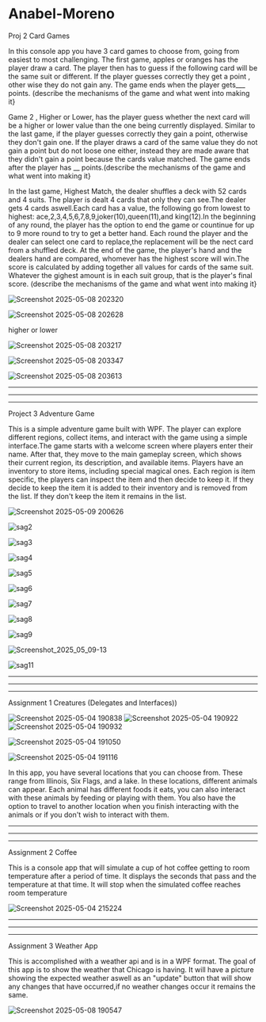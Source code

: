 # Anabel-Moreno

Proj 2
Card Games

 In this console app you have 3 card games to choose from, going from easiest to most challenging. The first game, apples or oranges has the player draw a card. The player then has to guess if the following card will be the same suit or different. If the player guesses correctly they get a point , other wise they do not gain any. The game ends when the player gets___ points.
(describe the mechanisms of the game and what went into making it}

  Game 2 , Higher or Lower, has the player guess whether the next card will be a higher or lower value than the one being currently displayed. Similar to the last game, if the player guesses correctly they gain a point, otherwise they don't gain one. If the player draws a card of the same value they do not gain a point but do not loose one either, instead they are made aware that they didn't gain a point because the cards value matched. The game ends after the player has __ points.(describe the mechanisms of the game and what went into making it}


  In the last game, Highest Match, the dealer shuffles a deck with 52 cards and 4 suits. The player is dealt 4 cards that only they can see.The dealer gets 4 cards aswell.Each  card has a value, the following go from lowest to highest: ace,2,3,4,5,6,7,8,9,joker(10),queen(11),and king(12).In the beginning of any round, the player has the option to end the game or countinue for up to 9 more round to try to get a better hand. Each round the player and the dealer can select one card to replace,the replacement will be the nect card from a shuffled deck. At the end of the game, the player's hand and the dealers hand are compared, whomever has the highest score will win.The score is calculated by adding together all values for cards of the same suit. Whatever the gighest amount is in each suit group, that is the player's final score.
(describe the mechanisms of the game and what went into making it}


![Screenshot 2025-05-08 202320](https://github.com/user-attachments/assets/459562ac-8e9c-461d-a892-7a894da36196)

![Screenshot 2025-05-08 202628](https://github.com/user-attachments/assets/5cd54196-6a33-4b13-a9be-364b60c98eed)

higher or lower

![Screenshot 2025-05-08 203217](https://github.com/user-attachments/assets/c785c391-159e-430a-bc25-d885043b66c5)

![Screenshot 2025-05-08 203347](https://github.com/user-attachments/assets/f3291064-0e94-469d-b1bc-02643293d530)

![Screenshot 2025-05-08 203613](https://github.com/user-attachments/assets/86da8245-9e0e-473b-9666-2b33e8003d49)




 

*******************************************************************************************************************************************************************************************************************
*******************************************************************************************************************************************************************************************************************
*******************************************************************************************************************************************************************************************************************

Project 3
Adventure Game

This is a simple adventure game built with WPF. The player can explore different regions, collect items, and interact with the game using a simple interface.The game starts with a welcome screen where players enter their name. After that, they move to the main gameplay screen, which shows their current region, its description, and available items. Players have an inventory to store items, including special magical ones. Each region is item specific, the players can inspect the item and then decide to keep it. If they decide to keep the item it is added to their inventory and is removed from the list. If they don't keep the item it remains in the list.

![Screenshot 2025-05-09 200626](https://github.com/user-attachments/assets/ef80faad-2dd5-4b29-93ad-d789212e44cc)

![sag2](https://github.com/user-attachments/assets/ed55ddfc-9171-4fb0-83cc-898bbd5dddc9)

![sag3](https://github.com/user-attachments/assets/824bb338-91ea-4932-bb1c-4f49b99679d6)

![sag4](https://github.com/user-attachments/assets/084ed7ce-128c-4d84-acef-0bea53097c6a)

![sag5](https://github.com/user-attachments/assets/07452552-ddbc-47f2-8898-76500f2121d1)

![sag6](https://github.com/user-attachments/assets/03a17007-17f0-4444-a5d4-ecdb0d79c308)

![sag7](https://github.com/user-attachments/assets/27afcc18-e4dd-48ba-b37e-d12dc52a2800)

![sag8](https://github.com/user-attachments/assets/2a10eb10-35cf-4b41-b8c0-41a40a3c9f3e)

![sag9](https://github.com/user-attachments/assets/7724891b-fcad-4417-9b26-db8646b2992d)


![Screenshot_2025_05_09-13](https://github.com/user-attachments/assets/3f4cdeb6-f75e-431f-97f6-f00dfbb0439e)

![sag11](https://github.com/user-attachments/assets/39fc2f2b-0d90-4288-9d22-5924b8e09fbb)





*******************************************************************************************************************************************************************************************************************
*******************************************************************************************************************************************************************************************************************
*******************************************************************************************************************************************************************************************************************


Assignment 1
Creatures (Delegates and Interfaces))

![Screenshot 2025-05-04 190838](https://github.com/user-attachments/assets/84b4c983-68ad-4fa3-a053-a3f96316c319)
![Screenshot 2025-05-04 190922](https://github.com/user-attachments/assets/ea671965-4e6d-4310-9200-76c2ea1de9e9)
![Screenshot 2025-05-04 190932](https://github.com/user-attachments/assets/7af8a9d6-de6f-431e-86f8-fb0d2c813442)

![Screenshot 2025-05-04 191050](https://github.com/user-attachments/assets/34ffe783-c1a0-48f2-b2f0-46e1a93529ff)

![Screenshot 2025-05-04 191116](https://github.com/user-attachments/assets/78c6c07d-6cf1-46a1-aa3e-a9d49cd5212c)



In this app, you have several locations that you can choose from. These range from Illinois, Six Flags, and a lake. In these locations, different animals can appear. Each animal has different foods it eats, you can also interact with these animals by feeding or playing with them. You also have the option to travel to another location when you finish interacting with the animals or if you don't wish to interact with them.


*******************************************************************************************************************************************************************************************************************
*******************************************************************************************************************************************************************************************************************
*******************************************************************************************************************************************************************************************************************


Assignment 2
Coffee

This is a console app that will simulate a cup of hot coffee getting to room temperature after a period of time. It displays the seconds that pass and the temperature at that time. It will stop when the simulated coffee reaches room temperature

![Screenshot 2025-05-04 215224](https://github.com/user-attachments/assets/c270d5e3-b0e4-4691-96e9-632f76084a27)




*******************************************************************************************************************************************************************************************************************
*******************************************************************************************************************************************************************************************************************
*******************************************************************************************************************************************************************************************************************


Assignment 3
Weather App

This is accomplished with a weather api and is in a  WPF format. The goal of this app is to show the weather that Chicago is having. It will have a picture showing the expected weather aswell as an "update" button that will show any changes that have occurred,if no weather changes occur it remains the same.

![Screenshot 2025-05-08 190547](https://github.com/user-attachments/assets/7778cde1-c7af-4721-9fd6-fc70217ae185)


